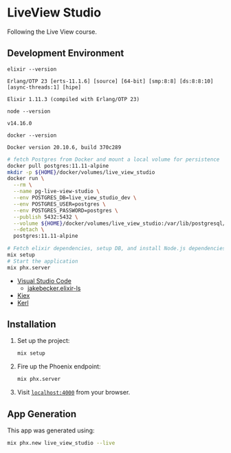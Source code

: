 # LiveView Studio

Following the Live View course.

## Development Environment

`elixir --version`
```text
Erlang/OTP 23 [erts-11.1.6] [source] [64-bit] [smp:8:8] [ds:8:8:10] [async-threads:1] [hipe]

Elixir 1.11.3 (compiled with Erlang/OTP 23)
```
`node --version`
```text
v14.16.0
```
`docker --version`
```text
Docker version 20.10.6, build 370c289
```

```bash
# fetch Postgres from Docker and mount a local volume for persistence
docker pull postgres:11.11-alpine
mkdir -p ${HOME}/docker/volumes/live_view_studio
docker run \
  --rm \
  --name pg-live-view-studio \
  --env POSTGRES_DB=live_view_studio_dev \
  --env POSTGRES_USER=postgres \
  --env POSTGRES_PASSWORD=postgres \
  --publish 5432:5432 \
  --volume ${HOME}/docker/volumes/live_view_studio:/var/lib/postgresql/data \
  --detach \
  postgres:11.11-alpine

# Fetch elixir dependencies, setup DB, and install Node.js dependencies
mix setup
# Start the application
mix phx.server
```

* [Visual Studio Code](https://code.visualstudio.com/)
    * [jakebecker.elixir-ls](https://marketplace.visualstudio.com/items?itemName=JakeBecker.elixir-ls)
* [Kiex](https://github.com/taylor/kiex)
* [Kerl](https://github.com/kerl/kerl)


## Installation

1. Set up the project:

    ```sh
    mix setup
    ```

2. Fire up the Phoenix endpoint:

    ```sh
    mix phx.server
    ```

3. Visit [`localhost:4000`](http://localhost:4000) from your browser.

## App Generation

This app was generated using:

```sh
mix phx.new live_view_studio --live
```
